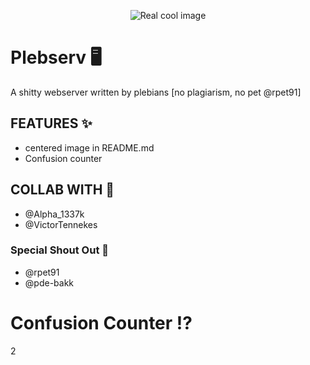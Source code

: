 <p align="center">
  <img alt="Real cool image" src="https://lh3.googleusercontent.com/proxy/xi71hpfJlHye_p1sPg0bDWKIDpMCAZLw7Eson_CPl5z8ayELIlA6FEVkWwHr8s0EryBKztGEdkV5R9aDdMRXDmCNXMUa1aq7Sk8x1rP5cVdWUvCRTSy-BiFkgGc" />
</p>

  # Plebserv 🖥
  A shitty webserver written by plebians [no plagiarism, no pet @rpet91]
  
  ## FEATURES ✨
  * centered image in README.md
  * Confusion counter

## COLLAB WITH 💞
* @Alpha_1337k
* @VictorTennekes

### Special Shout Out 💯
* @rpet91
* @pde-bakk
  
# Confusion Counter ⁉️
  2
